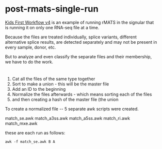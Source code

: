 # post-rmats-single-run
[Kids First Workflow v4](https://github.com/kids-first/kf-rnaseq-workflow)
is an example of running rMATS in the signular that is running it on only one RNA-seq file at a time.


Because the files are treated individually, splice variants, different alternative splice results,
are detected separately and may not be present in every sample, donor, etc.

But to analyze and even classify the separate files and their membership, we have to do the work.


#

1. Cat all the files of the same type together
2. Sort to make a union - this will be the master file
3. Add an ID to the beginning
4. Normalize the files afterwards - which means sorting each of the files
5. and then creating a hash of the master file (the union

To create a normalized file -- 5 separate awk scripts were created.

match_se.awk
match_a3ss.awk
match_a5ss.awk
match_ri.awk
match_mxe.awk

these are each run as follows:

```
awk -f match_se.awk B A
```